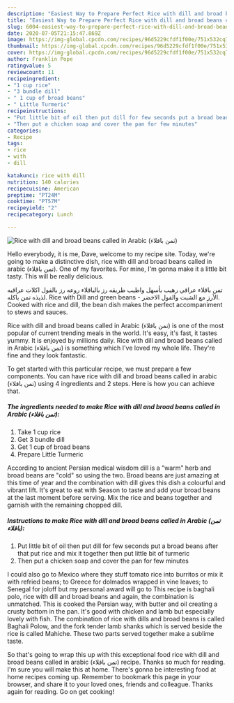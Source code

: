 ```yaml
---
description: "Easiest Way to Prepare Perfect Rice with dill and broad beans called in Arabic (تمن باقلاء)"
title: "Easiest Way to Prepare Perfect Rice with dill and broad beans called in Arabic (تمن باقلاء)"
slug: 6004-easiest-way-to-prepare-perfect-rice-with-dill-and-broad-beans-called-in-arabic
date: 2020-07-05T21:15:47.869Z
image: https://img-global.cpcdn.com/recipes/96d5229cfdf1f00e/751x532cq70/rice-with-dill-and-broad-beans-called-in-arabic-تمن-باقلاء-recipe-main-photo.jpg
thumbnail: https://img-global.cpcdn.com/recipes/96d5229cfdf1f00e/751x532cq70/rice-with-dill-and-broad-beans-called-in-arabic-تمن-باقلاء-recipe-main-photo.jpg
cover: https://img-global.cpcdn.com/recipes/96d5229cfdf1f00e/751x532cq70/rice-with-dill-and-broad-beans-called-in-arabic-تمن-باقلاء-recipe-main-photo.jpg
author: Franklin Pope
ratingvalue: 5
reviewcount: 11
recipeingredient:
- "1 cup rice"
- "3 bundle dill"
- " 1 cup of broad beans"
- " Little Turmeric"
recipeinstructions:
- "Put little bit of oil then put dill for few seconds put a broad beans after that put rice and mix it together then put little bit of turmeric"
- "Then put a chicken soap and cover the pan for few minutes"
categories:
- Recipe
tags:
- rice
- with
- dill

katakunci: rice with dill 
nutrition: 140 calories
recipecuisine: American
preptime: "PT24M"
cooktime: "PT57M"
recipeyield: "2"
recipecategory: Lunch

---
```



![Rice with dill and broad beans called in Arabic (تمن باقلاء)](https://img-global.cpcdn.com/recipes/96d5229cfdf1f00e/751x532cq70/rice-with-dill-and-broad-beans-called-in-arabic-تمن-باقلاء-recipe-main-photo.jpg)

Hello everybody, it is me, Dave, welcome to my recipe site. Today, we're going to make a distinctive dish, rice with dill and broad beans called in arabic (تمن باقلاء). One of my favorites. For mine, I'm gonna make it a little bit tasty. This will be really delicious.

تمن باقلاء عراقي رهيب بأسهل واطيب طريقه رز بالباقلاء روعه رز بالفول اكلات عراقيه لذيذه تمن باكله. Rice with Dill and green beans - الأرز مع الشبت والفول الاخضر. Cooked with rice and dill, the bean dish makes the perfect accompaniment to stews and sauces.

Rice with dill and broad beans called in Arabic (تمن باقلاء) is one of the most popular of current trending meals in the world. It's easy, it's fast, it tastes yummy. It is enjoyed by millions daily. Rice with dill and broad beans called in Arabic (تمن باقلاء) is something which I've loved my whole life. They're fine and they look fantastic.


To get started with this particular recipe, we must prepare a few components. You can have rice with dill and broad beans called in arabic (تمن باقلاء) using 4 ingredients and 2 steps. Here is how you can achieve that.

<!--inarticleads1-->

##### The ingredients needed to make Rice with dill and broad beans called in Arabic (تمن باقلاء):

1. Take 1 cup rice
1. Get 3 bundle dill
1. Get  1 cup of broad beans
1. Prepare  Little Turmeric


According to ancient Persian medical wisdom dill is a &#34;warm&#34; herb and broad beans are &#34;cold&#34; so using the two. Broad beans are just amazing at this time of year and the combination with dill gives this dish a colourful and vibrant lift. It&#39;s great to eat with Season to taste and add your broad beans at the last moment before serving. Mix the rice and beans together and garnish with the remaining chopped dill. 

<!--inarticleads2-->

##### Instructions to make Rice with dill and broad beans called in Arabic (تمن باقلاء):

1. Put little bit of oil then put dill for few seconds put a broad beans after that put rice and mix it together then put little bit of turmeric
1. Then put a chicken soap and cover the pan for few minutes


I could also go to Mexico where they stuff tomato rice into burritos or mix it with refried beans; to Greece for dolmados wrapped in vine leaves; to Senegal for joloff but my personal award will go to This recipe is baghali polo, rice with dill and broad beans and again, the combination is unmatched. This is cooked the Persian way, with butter and oil creating a crusty bottom in the pan. It&#39;s good with chicken and lamb but especially lovely with fish. The combination of rice with dills and broad beans is called Baghali Polow, and the fork tender lamb shanks which is served beside the rice is called Mahiche. These two parts served together make a sublime taste. 

So that's going to wrap this up with this exceptional food rice with dill and broad beans called in arabic (تمن باقلاء) recipe. Thanks so much for reading. I'm sure you will make this at home. There's gonna be interesting food at home recipes coming up. Remember to bookmark this page in your browser, and share it to your loved ones, friends and colleague. Thanks again for reading. Go on get cooking!
